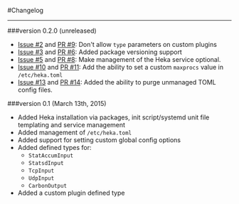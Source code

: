 #Changelog
- - -

###version 0.2.0 (unreleased)

* [Issue #2](https://github.com/newrelic/puppet-heka/issues/2) and [PR #9](https://github.com/newrelic/puppet-heka/pull/9): Don't allow `type` parameters on custom plugins 
* [Issue #3](https://github.com/newrelic/puppet-heka/issues/3) and [PR #6](https://github.com/newrelic/puppet-heka/pull/6): Added package versioning support
* [Issue #5](https://github.com/newrelic/puppet-heka/issues/5) and [PR #8](https://github.com/newrelic/puppet-heka/pull/8): Make management of the Heka service optional.
* [Issue #10](https://github.com/newrelic/puppet-heka/issues/10) and [PR #11](https://github.com/newrelic/puppet-heka/pull/11): Add the ability to set a custom `maxprocs` value in `/etc/heka.toml`
* [Issue #13](https://github.com/newrelic/puppet-heka/issues/13) and [PR #14](https://github.com/newrelic/puppet-heka/pull/14): Added the ability to purge unmanaged TOML config files.


###version 0.1 (March 13th, 2015)

* Added Heka installation via packages, init script/systemd unit file templating and service management
* Added management of `/etc/heka.toml`
* Added support for setting custom global config options
* Added defined types for:
	* `StatAccumInput`
	* `StatsdInput`
	* `TcpInput`
	* `UdpInput`
	* `CarbonOutput`
* Added a custom plugin defined type